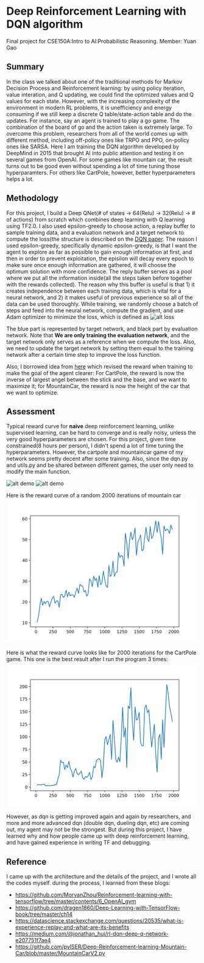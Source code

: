 # Deep Reinforcement Learning with DQN algorithm
Final project for CSE150A:Intro to AI:Probabilistic Reasoning. Member: Yuan Gao

## Summary
In the class we talked about one of the traditional methods for Markov Decision Process and Reinforcement learning: by using policy iteration, value interation, and Q updating, we could find the optimized values and Q values for each state. However, with the increasing complexity of the environment in modern RL problems, it is unefficiency and energy consuming if we still keep a discrete Q table/state-action table and do the updates. For instance, say an agent is trained to play a go game. The combination of the board of go and the action taken is extremely large. To overcome this problem, researchers from all of the world comes up with different method, including off-policy ones like TRPO and PPO, on-policy ones like SARSA. Here I am training the DQN algorithm developed by DeepMind in 2015 that brought AI into public attention and testing it on several games from OpenAI. For some games like mountain car, the result turns out to be good even without spending a lot of time tuning those hyperparamters. For others like CartPole, however, better hyperparameters helps a lot.

## Methodology
For this project, I build a Deep QNet(# of states -> 64(Relu) -> 32(Relu) -> # of actions) from scratch which combines deep learning with Q learning using TF2.0. I also used epsilon-greedy to choose action, a replay buffer to sample training data, and a evaluation network and a target network to compute the loss(the structure is described on the [DQN paper](https://www.nature.com/articles/nature14236.pdf). The reason I used epsilon-greedy, specifically dynamic epsilon-greedy, is that I want the agent to explore as far as possible to gain enough information at first, and then in order to prevent exploitation, the episilon will decay every epoch to make sure once enough information are gathered, it will choose the optimum solution with more confidence. The reply buffer serves as a pool where we put all the information inside(all the steps taken before together with the rewards collected). The reason why this buffer is useful is that 1) it creates independence between each training data, which is vital for a neural network, and 2) it makes useful of previous experience so all of the data can be used thoroughly. While training, we randomly choose a batch of steps and feed into the neural network, compute the gradient, and use Adam optimizer to minimize the loss, which is defined as
![alt loss](https://miro.medium.com/max/5196/1*YCgMUijhU4p_y3sctvu-kQ.png)

The blue part is represented by target network, and black part by evaluation network. Note that **We are only training the evaluation network**, and the target network only serves as a reference when we compute the loss. Also, we need to update the 
target network by setting them equal to the training network after a certain time step to improve the loss function.

Also, I borrowed idea from [here](https://github.com/MorvanZhou/Reinforcement-learning-with-tensorflow/tree/master/contents/6_OpenAI_gym) which revised the reward when training to make the goal of the agent clearer: For CartPole, the reward is now the inverse of largest angel between the stick and the base, and we want to maximize it; for MountainCar, the reward is now the height of the car that we want to optimize.

## Assessment
Typical reward curve for **naive** deep reinforcement learning, unlike supervised learning, can be hard to converge and is really noisy, unless the very good hyperparameters are chosen. For this project, given time constrained(8 hours per person), I didn't spend a lot of time tuning the hyperparameters. However, the cartpole and mountaincar game of my network seems pretty decent after some training. Also, since the dqn.py and utils.py and be shared between different games, the user only need to modify the main function.

![alt demo](demo/Demo.gif)
![alt demo](demo/MountainCar.gif)

Here is the reward curve of a random 2000 iterations of mountain car
![alt reward](demo/MountainCar.png)

Here is what the reward curve looks like for 2000 iterations for the CartPole game. This one is the best result after I run the program 3 times:
![alt reward](data/dqn.png)

However, as dqn is getting improved again and again by researchers, and more and more advanced dqn (double dqn, dueling dqn, etc) are coming out, my agent may not be the strongest. But during this project, I have learned why and how people came up with deep reinforcement learning, and have gained experience in writing TF and debugging.

## Reference
I came up with the architecture and the details of the project, and I wrote all the codes myself. during the process, I learned from these blogs:
- https://github.com/MorvanZhou/Reinforcement-learning-with-tensorflow/tree/master/contents/6_OpenAI_gym
- https://github.com/dragen1860/Deep-Learning-with-TensorFlow-book/tree/master/ch14
- https://datascience.stackexchange.com/questions/20535/what-is-experience-replay-and-what-are-its-benefits
- https://medium.com/@jonathan_hui/rl-dqn-deep-q-network-e207751f7ae4
- https://github.com/pylSER/Deep-Reinforcement-learning-Mountain-Car/blob/master/MountainCarV2.py

